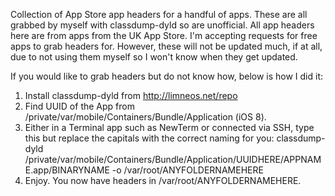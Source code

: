 Collection of App Store app headers for a handful of apps. These are all grabbed by myself with classdump-dyld so are unofficial. All app headers here are from apps from the UK App Store. I'm accepting requests for free apps to grab headers for. However, these will not be updated much, if at all, due to not using them myself so I won't know when they get updated.

If you would like to grab headers but do not know how, below is how I did it: <br />
1. Install classdump-dyld from http://limneos.net/repo <br />
2. Find UUID of the App from /private/var/mobile/Containers/Bundle/Application (iOS 8). <br />
3. Either in a Terminal app such as NewTerm or connected via SSH, type this but replace the capitals with the correct naming for you: classdump-dyld /private/var/mobile/Containers/Bundle/Application/UUIDHERE/APPNAME.app/BINARYNAME -o /var/root/ANYFOLDERNAMEHERE <br />
4. Enjoy. You now have headers in /var/root/ANYFOLDERNAMEHERE.
